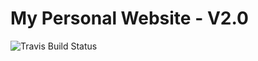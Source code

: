 My Personal Website - V2.0
==========================

![Travis Build Status](https://travis-ci.org/sathyamvellal/sathyamvellal.github.io.svg?branch=source)
